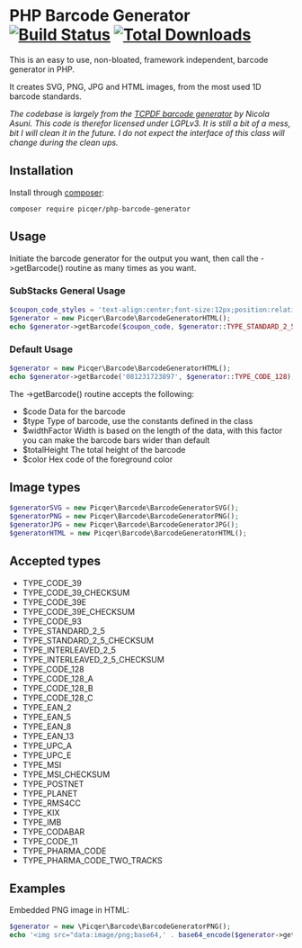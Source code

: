 # PHP Barcode Generator [![Build Status](https://travis-ci.org/picqer/php-barcode-generator.svg?branch=master)](https://travis-ci.org/picqer/php-barcode-generator) [![Total Downloads](https://poser.pugx.org/picqer/php-barcode-generator/downloads)](https://packagist.org/packages/picqer/php-barcode-generator)
This is an easy to use, non-bloated, framework independent, barcode generator in PHP.

It creates SVG, PNG, JPG and HTML images, from the most used 1D barcode standards.

*The codebase is largely from the [TCPDF barcode generator](https://github.com/tecnickcom/TCPDF) by Nicola Asuni. This code is therefor licensed under LGPLv3. It is still a bit of a mess, bit I will clean it in the future. I do not expect the interface of this class will change during the clean ups.*

## Installation
Install through [composer](https://getcomposer.org/doc/00-intro.md):

```
composer require picqer/php-barcode-generator
```

## Usage
Initiate the barcode generator for the output you want, then call the ->getBarcode() routine as many times as you want.

### SubStacks General Usage
```php
$coupon_code_styles = 'text-align:center;font-size:12px;position:relative;top:30px;letter-spacing:6px;left:3px;';
$generator = new Picqer\Barcode\BarcodeGeneratorHTML();
echo $generator->getBarcode($coupon_code, $generator::TYPE_STANDARD_2_5, true, $coupon_code_styles, 20, $widthFactor = 2, $totalHeight = 30, $color = 'black');
```

### Default Usage
```php
$generator = new Picqer\Barcode\BarcodeGeneratorHTML();
echo $generator->getBarcode('081231723897', $generator::TYPE_CODE_128);
```

The ->getBarcode() routine accepts the following:
- $code Data for the barcode
- $type Type of barcode, use the constants defined in the class
- $widthFactor Width is based on the length of the data, with this factor you can make the barcode bars wider than default
- $totalHeight The total height of the barcode
- $color Hex code of the foreground color

## Image types
```php
$generatorSVG = new Picqer\Barcode\BarcodeGeneratorSVG();
$generatorPNG = new Picqer\Barcode\BarcodeGeneratorPNG();
$generatorJPG = new Picqer\Barcode\BarcodeGeneratorJPG();
$generatorHTML = new Picqer\Barcode\BarcodeGeneratorHTML();
```

## Accepted types
- TYPE_CODE_39
- TYPE_CODE_39_CHECKSUM
- TYPE_CODE_39E
- TYPE_CODE_39E_CHECKSUM
- TYPE_CODE_93
- TYPE_STANDARD_2_5
- TYPE_STANDARD_2_5_CHECKSUM
- TYPE_INTERLEAVED_2_5
- TYPE_INTERLEAVED_2_5_CHECKSUM
- TYPE_CODE_128
- TYPE_CODE_128_A
- TYPE_CODE_128_B
- TYPE_CODE_128_C
- TYPE_EAN_2
- TYPE_EAN_5
- TYPE_EAN_8
- TYPE_EAN_13
- TYPE_UPC_A
- TYPE_UPC_E
- TYPE_MSI
- TYPE_MSI_CHECKSUM
- TYPE_POSTNET
- TYPE_PLANET
- TYPE_RMS4CC
- TYPE_KIX
- TYPE_IMB
- TYPE_CODABAR
- TYPE_CODE_11
- TYPE_PHARMA_CODE
- TYPE_PHARMA_CODE_TWO_TRACKS

## Examples
Embedded PNG image in HTML:

```php
$generator = new \Picqer\Barcode\BarcodeGeneratorPNG();
echo '<img src="data:image/png;base64,' . base64_encode($generator->getBarcode('081231723897', $generator::TYPE_CODE_128)) . '">';
```
